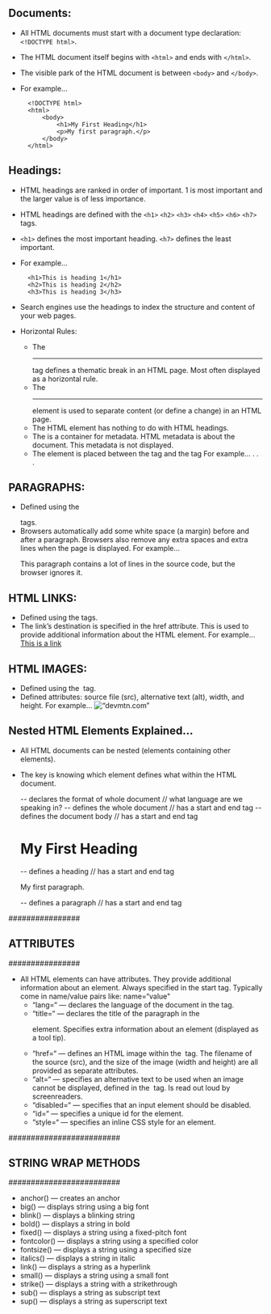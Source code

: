## Documents:
- All HTML documents must start with a document type declaration: `<!DOCTYPE html>`.
- The HTML document itself begins with `<html>` and ends with `</html>`.
- The visible park of the HTML document is between `<body>` and `</body>`.
- For example…

        <!DOCTYPE html>
        <html>
            <body>
                <h1>My First Heading</h1>
                <p>My first paragraph.</p>
            </body>
        </html> 

## Headings: 
- HTML headings are ranked in order of important. 1 is most important and the larger value is of less importance. 
- HTML headings are defined with the `<h1>` `<h2>` `<h3>` `<h4>` `<h5>` `<h6>` `<h7>` tags.
- `<h1>` defines the most important heading. `<h7>` defines the least important. 
- For example…

        <h1>This is heading 1</h1>
        <h2>This is heading 2</h2>
        <h3>This is heading 3</h3>

- Search engines use the headings to index the structure and content of your web pages.

- Horizontal Rules:
    + The <hr> tag defines a thematic break in an HTML page. Most often displayed as a horizontal rule. 
    + The <hr> element is used to separate content (or define a change) in an HTML page. 
    + The HTML <head> element has nothing to do with HTML headings. 
    + The <head> is a container for metadata. HTML metadata is about the document. This metadata is not displayed. 
    + The <head> element is placed between the <html> tag and the <body> tag
    For example…
        <!DOCTYPE html>
        <html>
        <head>
            <title>My First HTML</title>
            <meta charset=“UTF-8”>
        </head>
        <body>
        .
        .
        .

## PARAGRAPHS:
- Defined using the <p> </p> tags.
- Browsers automatically add some white space (a margin) before and after a paragraph. Browsers also remove any extra spaces and extra lines when the page is displayed.
    For example…
        <p>
        This paragraph
        contains a lot of lines
        in the source code,
        but the browser
        ignores it. 
        </p>
    
## HTML LINKS:
- Defined using the <a> </a> tags.
- The link’s destination is specified in the href attribute. This is used to provide additional information about the HTML element. 
    For example…
        <a href =“https://devmountain.com”>This is a link</a>

## HTML IMAGES:
- Defined using the <img> tag. 
- Defined attributes: source file (src), alternative text (alt), width, and height. 
    For example…
        <img src=“devmtn.jpg” alt=“devmtn.com” width=“104” height=“142”>

## Nested HTML Elements Explained… 
- All HTML documents can be nested (elements containing other elements). 
- The key is knowing which element defines what within the HTML document. 

    <!DOCTYPE html> -- declares the format of whole document // what language are we speaking in?
    <html>          -- defines the whole document // has a start and end tag 
        <body>      -- defines the document body // has a start and end tag 
            <h1>My First Heading</h1>   -- defines a heading // has a start and end tag 
            <p>My first paragraph.</p>  -- defines a paragraph // has a start and end tag 
        </body> 
    </html> 

################
## ATTRIBUTES ##
################ 
- All HTML elements can have attributes. They provide additional information about an element. Always specified in the start tag. Typically come in name/value pairs like: name=“value"
    * “lang=“ — declares the language of the document in the <html> tag. 
    * “title=“ — declares the title of the paragraph in the <p> element. Specifies extra information about an element (displayed as a tool tip).     
    * “href=“ — defines an HTML image within the <img> tag. The filename of the source (src), and the size of the image (width and height) are all provided as separate attributes. 
    * “alt=“ — specifies an alternative text to be used when an image cannot be displayed, defined in the <img> tag. Is read out loud by screenreaders. 
    * “disabled=“ — specifies that an input element should be disabled. 
    * “id=“ — specifies a unique id for the element. 
    * “style=“ — specifies an inline CSS style for an element.

#########################
## STRING WRAP METHODS ##
#########################
* anchor() — creates an anchor
* big() — displays string using a big font
* blink() — displays a blinking string
* bold() — displays a string in bold
* fixed() — displays a string using a fixed-pitch font
* fontcolor() — displays a string using a specified color
* fontsize() — displays a string using a specified size
* italics() — displays a string in italic
* link() — displays a string as a hyperlink
* small() — displays a string using a small font
* strike() — displays a string with a strikethrough
* sub() — displays a string as subscript text
* sup() — displays a string as superscript text